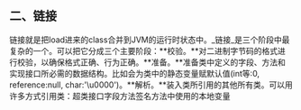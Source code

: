 ## 二、链接

链接就是把load进来的class合并到JVM的运行时状态中。_链接_是三个阶段中最复杂的一个。可以把它分成三个主要阶段：**校验。**对二进制字节码的格式进行校验，以确保格式正确、行为正确。**准备。**准备类中定义的字段、方法和实现接口所必需的数据结构。比如会为类中的静态变量赋默认值\(int等:0, reference:null, char:'\u0000'\)。**解析。**装入类所引用的其他所有类。可以用许多方式引用类：超类接口字段方法签名方法中使用的本地变量


